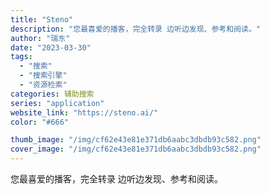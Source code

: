 ```yaml
---
title: "Steno"
description: "您最喜爱的播客，完全转录 边听边发现、参考和阅读。"
author: "瑞东"
date: "2023-03-30"
tags:
  - "搜索"
  - "搜索引擎"
  - "资源检索"
categories: 辅助搜索
series: "application"
website_link: "https://steno.ai/"
color: "#666"

thumb_image: "/img/cf62e43e81e371db6aabc3dbdb93c582.png"
cover_image: "/img/cf62e43e81e371db6aabc3dbdb93c582.png"
---
```


您最喜爱的播客，完全转录 边听边发现、参考和阅读。